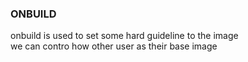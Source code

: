 ### ONBUILD

onbuild is used to set some hard guideline to the image\
we can contro how other user as their base image


